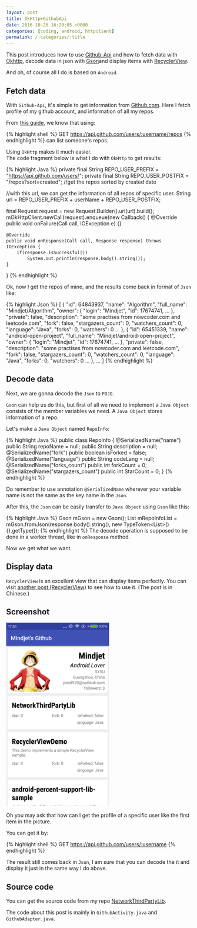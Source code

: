 ```yaml
---
layout: post
title: OkHttp+GithubApi
date: 2016-10-26 16:20:05 +0800
categories: [coding, android, httpclient]
permalink: /:categories/:title
---
```



This post introduces how to use [Github-Api](https://developer.github.com/v3/) and how to fetch data with [Okhttp](https://github.com/square/okhttp), decode data in json with [Gson](https://github.com/google/gson)and display items with [RecyclerView](https://developer.android.com/reference/android/support/v7/widget/RecyclerView.html).

And oh, of course all I do is based on `Android`.

## Fetch data
With `Github-Api`, it's simple to get information from [Github.com](https://github.com). Here I fetch profile of my github account, and information of all my repos.  

From [this guide](https://developer.github.com/v3/repos/#list-user-repositories), we know that using:

{% highlight shell %}
GET https://api.github.com/users/:username/repos
{% endhighlight %} 
can list someone's repos. 
 
Using `OkHttp` makes it much easier.  
The code fragment below is what I do with `OkHttp` to get results:
 
{% highlight Java %}
private final String REPO_USER_PREFIX = "https://api.github.com/users/";
private final String REPO_USER_POSTFIX = "/repos?sort=created";  //get the repos sorted by created date

//with this url, we can get the information of all repos of specific user.
String url = REPO_USER_PREFIX + userName + REPO_USER_POSTFIX;

final Request request = new Request.Builder().url(url).build();
mOkHttpClient.newCall(request).enqueue(new Callback() {
	@Override
	public void onFailure(Call call, IOException e) {}

	@Override
	public void onResponse(Call call, Response response) throws IOException {
		if(response.isSuccessful())
			System.out.println(response.body().string());
	}
}
{% endhighlight %}
 
 Ok, now I get the repos of mine, and the results come back in format of `Json` like:
 
{% highlight Json %}
[
  {
    "id": 64843937,
    "name": "Algorithm",
    "full_name": "Mindjet/Algorithm",
    "owner": {
      "login": "Mindjet",
      "id": 17674741,
      ...
    },
    "private": false,
    "description": "some practises from nowcoder.com and leetcode.com",
    "fork": false,
    "stargazers_count": 0,
    "watchers_count": 0,
    "language": "Java",
    "forks": 0,
    "watchers": 0
    ...
  },
    {
    "id": 65451339,
    "name": "android-open-project",
    "full_name": "Mindjet/android-open-project",
    "owner": {
      "login": "Mindjet",
      "id": 17674741,
      ...
    },
    "private": false,
    "description": "some practises from nowcoder.com and leetcode.com",
    "fork": false,
    "stargazers_count": 0,
    "watchers_count": 0,
    "language": "Java",
    "forks": 0,
    "watchers": 0
    ...
  },
  ...
]
{% endhighlight %}


## Decode data
Next, we are gonna decode the `Json` to `POJO`.

`Gson` can help us do this, but first of all we need to implement a `Java Object` consists of the member variables we need. A `Java Object` stores information of a repo.

Let's make a `Java Object` named `RepoInfo`:

{% highlight Java %}
public class RepoInfo {
    @SerializedName("name") public String repoName = null;
    public String description = null;
    @SerializedName("fork") public boolean isForked = false;
    @SerializedName("language") public String codeLang = null;
    @SerializedName("forks_count") public int forkCount = 0;    
    @SerializedName("stargazers_count") public int StarCount = 0;
}
{% endhighlight %}

Do remember to use annotation `@SerializedName` wherever your variable name is not the same as the key name in the `Json`.

After this, the `Json` can be easily transfer to `Java Object` using `Gson` like this:

{% highlight Java %}
Gson mGson = new Gson();
List<RepoInfo> mRepoInfoList = mGson.fromJson(response.body().string(), new TypeToken<List<RepoInfo>>() {}.getType());
{% endhighlight %}
The decode operation is supposed to be done in a worker thread, like in `onResponse` method.

Now we get what we want.

## Display data
`RecyclerView` is an excellent view that can display items perfectly. You can visit [another post (RecyclerView)](https://github.com/Mindjet/Way2Android/blob/master/recycler-view-1.md) to see how to use it. (The post is in Chinese.)


## Screenshot

<img src="/screenshots/github-api.png" width="280"/>

Oh you may ask that how can I get the profile of a specific user like the first item in the picture.

You can get it by:

{% highlight shell %}
GET https://api.github.com/users/:username
{% endhighlight %}

The result still comes back in `Json`, I am sure that you can decode the it and display it just in the same way I do above.

## Source code
You can get the source code from my repo [NetworkThirdPartyLib](https://github.com/Mindjet/NetworkThirdPartyLib).

The code about this post is mainly in `GithubActivity.java` and `GithubAdapter.java`.

